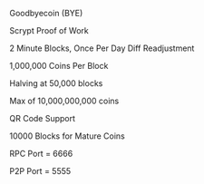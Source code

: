 Goodbyecoin (BYE)

Scrypt Proof of Work

2 Minute Blocks, Once Per Day Diff Readjustment

1,000,000 Coins Per Block

Halving at 50,000 blocks

Max of 10,000,000,000 coins

QR Code Support

10000 Blocks for Mature Coins

RPC Port = 6666

P2P Port = 5555

